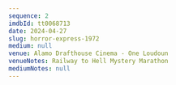 ```yaml
---
sequence: 2
imdbId: tt0068713
date: 2024-04-27
slug: horror-express-1972
medium: null
venue: Alamo Drafthouse Cinema - One Loudoun
venueNotes: Railway to Hell Mystery Marathon
mediumNotes: null
---
```


